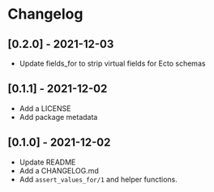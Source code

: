 # Changelog

## [0.2.0] - 2021-12-03
- Update fields_for to strip virtual fields for Ecto schemas

## [0.1.1] - 2021-12-02
- Add a LICENSE
- Add package metadata

## [0.1.0] - 2021-12-02
- Update README
- Add a CHANGELOG.md
- Add `assert_values_for/1` and helper functions.
